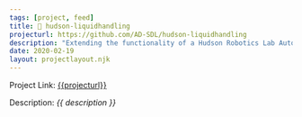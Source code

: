 ```yaml
---
tags: [project, feed]
title: 🌊 hudson-liquidhandling
projecturl: https://github.com/AD-SDL/hudson-liquidhandling
description: "Extending the functionality of a Hudson Robotics Lab Automation Solution with a python wrapper, machine learning, and HPC."
date: 2020-02-19
layout: projectlayout.njk
---
```


Project Link: [{{projecturl}}]({{projecturl}})

Description: _{{ description }}_
